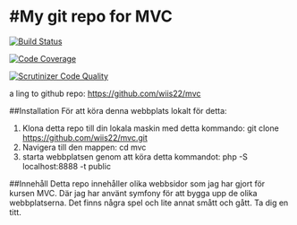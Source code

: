 #My git repo for MVC
======================

[![Build Status](https://scrutinizer-ci.com/g/wiis22/mvc/badges/build.png?b=main)](https://scrutinizer-ci.com/g/wiis22/mvc/build-status/main)

[![Code Coverage](https://scrutinizer-ci.com/g/wiis22/mvc/badges/coverage.png?b=main)](https://scrutinizer-ci.com/g/wiis22/mvc/?branch=main)

[![Scrutinizer Code Quality](https://scrutinizer-ci.com/g/wiis22/mvc/badges/quality-score.png?b=main)](https://scrutinizer-ci.com/g/wiis22/mvc/?branch=main)


a ling to github repo:
https://github.com/wiis22/mvc

##Installation
För att köra denna webbplats lokalt för detta:
1. Klona detta repo till din lokala maskin med detta kommando:
git clone https://github.com/wiis22/mvc.git
2. Navigera till den mappen:
cd mvc
3. starta webbplatsen genom att köra detta kommandot:
php -S localhost:8888 -t public

##Innehåll
Detta repo innehåller olika webbsidor som jag har gjort för kursen MVC. Där jag har använt symfony för att bygga upp de olika webbplatserna. Det finns några spel och lite annat smått och gått. Ta dig en titt.
